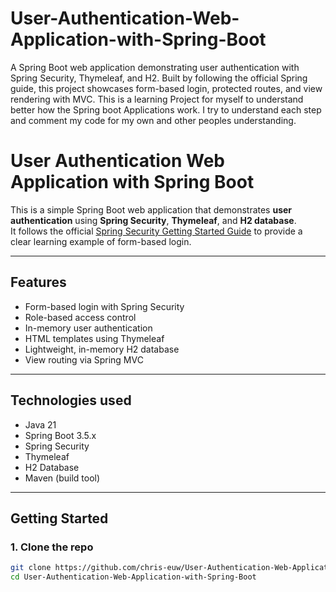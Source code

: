 # User-Authentication-Web-Application-with-Spring-Boot
A Spring Boot web application demonstrating user authentication with Spring Security, Thymeleaf, and H2. Built by following the official Spring guide, this project showcases form-based login, protected routes, and view rendering with MVC.
This is a learning Project for myself to understand better how the Spring boot Applications work. I try to understand each step and comment my code for my own and other peoples understanding.

# User Authentication Web Application with Spring Boot

This is a simple Spring Boot web application that demonstrates **user authentication** using **Spring Security**, **Thymeleaf**, and **H2 database**.  
It follows the official [Spring Security Getting Started Guide](https://spring.io/guides/gs/securing-web/) to provide a clear learning example of form-based login.

---

## Features

-  Form-based login with Spring Security
-  Role-based access control
-  In-memory user authentication
-  HTML templates using Thymeleaf
-  Lightweight, in-memory H2 database
-  View routing via Spring MVC

---

## Technologies used

- Java 21
- Spring Boot 3.5.x
- Spring Security
- Thymeleaf
- H2 Database
- Maven (build tool)

---

## Getting Started

### 1. Clone the repo
```bash
git clone https://github.com/chris-euw/User-Authentication-Web-Application-with-Spring-Boot.git
cd User-Authentication-Web-Application-with-Spring-Boot
